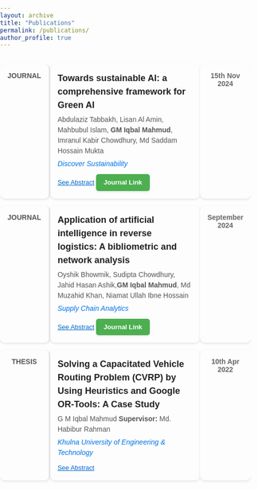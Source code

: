```yaml
---
layout: archive
title: "Publications"
permalink: /publications/
author_profile: true
---
```


<style>
/* General Styling */
body {
  font-family: 'Arial', sans-serif;
  color: #333;
  margin: 0;
  padding: 0;
  line-height: 1.6;
}

/* Table Styling */
.publication-table {
  width: 100%;
  border-collapse: separate;
  border-spacing: 0 15px;
}

.publication-table td {
  vertical-align: top;
  padding: 15px;
  background-color: #fdfdfd;
  box-shadow: 0 2px 5px rgba(0, 0, 0, 0.1);
  border-radius: 10px;
}

/* Type Column */
.publication-type {
  font-size: 14px;
  font-weight: 600;
  text-transform: uppercase;
  color: #555;
  width: 15%;
  text-align: center;
  border-right: 3px solid #eaeaea;
}

/* Details Column */
.publication-details {
  width: 70%;
  font-size: 14px;
  line-height: 1.5;
}

.publication-title {
  font-size: 18px;
  font-weight: bold;
  color: #222;
}

.publication-authors {
  font-size: 14px;
  color: #555;
  margin-top: 5px;
}

.publication-venue {
  font-size: 14px;
  font-style: italic;
  color: #0073e6;
  margin-top: 5px;
}

/* Date Column */
.publication-date {
  width: 15%;
  font-size: 14px;
  text-align: center;
  color: #666;
  font-weight: 600;
}

/* Abstract */
.abstract-toggle {
  cursor: pointer;
  color: #0066cc;
  font-size: 13px;
  margin-top: 10px;
  display: inline-block;
  text-decoration: underline;
}

.abstract {
  display: none;
  font-size: 14px;
  margin-top: 10px;
  padding: 10px;
  background-color: #f9f9f9;
  border-left: 3px solid #0073e6;
  border-radius: 5px;
}

/* Button */
.download-button {
  display: inline-block;
  margin-top: 10px;
  padding: 7px 15px;
  font-size: 13px;
  background-color: #4CAF50;
  color: white;
  text-decoration: none;
  border-radius: 5px;
  font-weight: bold;
  box-shadow: 0 2px 4px rgba(0, 0, 0, 0.1);
}

.download-button:hover {
  background-color: #45a049;
}

/* Responsive Design */
@media (max-width: 768px) {
  .publication-table td {
    display: block;
    width: 100%;
    box-shadow: none;
    border-radius: 0;
  }

  .publication-type, .publication-date {
    text-align: left;
  }

  .publication-type {
    margin-bottom: 10px;
  }

  .publication-date {
    margin-top: 10px;
  }
}
</style>

<table class="publication-table">
  <tr>
    <td class="publication-type">Journal</td>
    <td class="publication-details">
      <div class="publication-title">Towards sustainable AI: a comprehensive framework for Green AI</div>
      <div class="publication-authors">Abdulaziz Tabbakh, Lisan Al Amin, Mahbubul Islam, <strong>GM Iqbal Mahmud</strong>, Imranul Kabir Chowdhury, Md Saddam Hossain Mukta</div>
      <div class="publication-venue">Discover Sustainability</div>
      <div class="abstract-toggle" onclick="toggleAbstract('abstract-2')">See Abstract</div>
      <div id="abstract-2" class="abstract">
        <strong>Abstract:</strong> The rapid advancement of artificial intelligence (AI) has brought significant benefits across various domains, yet it has also led to increased energy consumption and environmental impact. This paper positions Green AI as a crucial direction for future research and development. It proposes a comprehensive framework for understanding, implementing, and advancing sustainable AI practices. We provide an overview of Green AI, highlighting its significance and current state regarding AI’s energy consumption and environmental impact. The paper explores sustainable AI techniques, such as model optimization methods, and the development of efficient algorithms. Additionally, we review energy-efficient hardware alternatives like tensor processing units (TPUs) and field-programmable gate arrays (FPGAs), and discuss strategies for designing and operating energy-efficient data centers. Case studies in natural language processing (NLP) and Computer Vision illustrate successful implementations of Green AI practices. Through these efforts, we aim to balance the performance and resource efficiency of AI technologies, aligning them with global sustainability goals.
      </div>
      <a href="https://link.springer.com/article/10.1007/s43621-024-00641-4" class="download-button">Journal Link</a>
    </td>
    <td class="publication-date">15th Nov 2024</td>
  </tr>
  <tr>
    <td class="publication-type">Journal</td>
    <td class="publication-details">
      <div class="publication-title">Application of artificial intelligence in reverse logistics: A bibliometric and network analysis</div>
      <div class="publication-authors">Oyshik Bhowmik, Sudipta Chowdhury, Jahid Hasan Ashik,<strong>GM Iqbal Mahmud</strong>, Md Muzahid Khan, Niamat Ullah Ibne Hossain</div>
      <div class="publication-venue">Supply Chain Analytics</div>
      <div class="abstract-toggle" onclick="toggleAbstract('abstract-1')">See Abstract</div>
      <div id="abstract-1" class="abstract">
        <strong>Abstract:</strong> Despite abundant research on the application of artificial intelligence (AI) in reverse logistics, no comprehensive study with bibliometric and network analysis has been conducted. This study uses bibliometric analysis to derive the prominent research statistics in AI-centric reverse logistics, considering 2929 articles from the last three decades. The most impactful contributors and countries that employ AI in reverse logistics are identified using various bibliometric tools. Also, network analysis is performed to reveal the most influential articles and emerging trends and map the relationships via clustering. The results of keyword co-occurrence and co-citation analyses reveal that machine learning and deep learning techniques have been commonly used for addressing reverse logistics challenges with higher frequency in recent years. Furthermore, a systematic review is carried out, considering the influential articles from recent years. The review is conducted following the systematic literature review framework, and 79 articles are chosen to be studied thoroughly. Subsequently, the articles are divided based on various reverse logistics processes, and the most frequently used AI techniques are identified and categorized into five distinct groups. The comprehensive investigation of AI techniques reveals the use-case scenario of AI algorithms in the reverse logistics domain. This study concludes with implications and recommendations for prospects by addressing the shortcomings of the current studies and providing future researchers and practitioners with a robust roadmap to investigate reverse logistics in their research further.
      </div>
      <a href="https://doi.org/10.1016/j.sca.2024.100076" class="download-button">Journal Link</a>
    </td>
    <td class="publication-date">September 2024</td>
  </tr>
  <tr>
    <td class="publication-type">Thesis</td>
    <td class="publication-details">
      <div class="publication-title">Solving a Capacitated Vehicle Routing Problem (CVRP) by Using Heuristics and Google OR-Tools: A Case Study</div>
      <div class="publication-authors">G M Iqbal Mahmud <strong> Supervisor: </strong> Md. Habibur Rahman</div>
      <div class="publication-venue">Khulna University of Engineering & Technology</div>
      <div class="abstract-toggle" onclick="toggleAbstract('abstract-3')">See Abstract</div>
      <div id="abstract-3" class="abstract">
        <strong>Abstract:</strong> When it comes to logistics management, the distribution of finished goods from depots to customers is both a practical and difficult problem to solve. Because more customers can be served in a shorter period of time, better routing and scheduling decisions can result in higher levels of customer satisfaction. The objective of this study is to solve the poor vehicle routing, underutilization of vehicles, and decreased service level of Company X by finding optimal routes for distribution where the company uses vehicles that have limited capacity. In order to fulfill that objective, three heuristics (Nearest Neighbor, Sweep, Clarke & Wright) and Google OR-Tools are used to analyze, calculate and solve the Capacitated Vehicle Routing Problem (CVRP). The result of the methods are then compared, and finally, Google OR-Tool is selected as it gives the most optimal route with minimum distance among the four methods.
      </div>
    </td>
    <td class="publication-date">10th Apr 2022</td>
  </tr>
</table>

<script>
function toggleAbstract(id) {
  var abstract = document.getElementById(id);
  if (abstract.style.display === "none" || abstract.style.display === "") {
    abstract.style.display = "block";
  } else {
    abstract.style.display = "none";
  }
}
</script>
